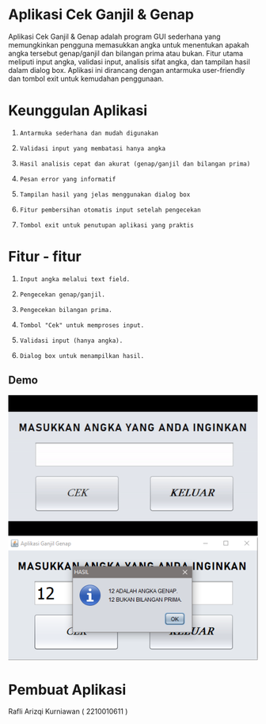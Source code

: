 # Aplikasi Cek Ganjil & Genap
 
Aplikasi Cek Ganjil & Genap adalah program GUI sederhana yang memungkinkan pengguna memasukkan angka untuk menentukan apakah angka tersebut genap/ganjil dan bilangan prima atau bukan. Fitur utama meliputi input angka, validasi input, analisis sifat angka, dan tampilan hasil dalam dialog box. Aplikasi ini dirancang dengan antarmuka user-friendly dan tombol exit untuk kemudahan penggunaan.
   
# Keunggulan Aplikasi

1.     Antarmuka sederhana dan mudah digunakan
2.     Validasi input yang membatasi hanya angka
3.     Hasil analisis cepat dan akurat (genap/ganjil dan bilangan prima)
4.     Pesan error yang informatif
5.     Tampilan hasil yang jelas menggunakan dialog box
6.     Fitur pembersihan otomatis input setelah pengecekan
7.     Tombol exit untuk penutupan aplikasi yang praktis



# Fitur - fitur

1.     Input angka melalui text field.
2.     Pengecekan genap/ganjil.
3.     Pengecekan bilangan prima.
4.     Tombol "Cek" untuk memproses input.
5.     Validasi input (hanya angka).
6.     Dialog box untuk menampilkan hasil.

## Demo
![App Screenshot](https://github.com/rafkrnwnworkspace/AplikasiCekGanjilGenap/blob/d651846c34b2fa3766b4b97f94bb3440d23a0012/pic/bukti.gif)
![App Screenshot](https://github.com/rafkrnwnworkspace/AplikasiCekGanjilGenap/blob/d651846c34b2fa3766b4b97f94bb3440d23a0012/pic/CekGanjilGenap.png)

# Pembuat Aplikasi
 Rafli Arizqi Kurniawan ( 2210010611 ) 
